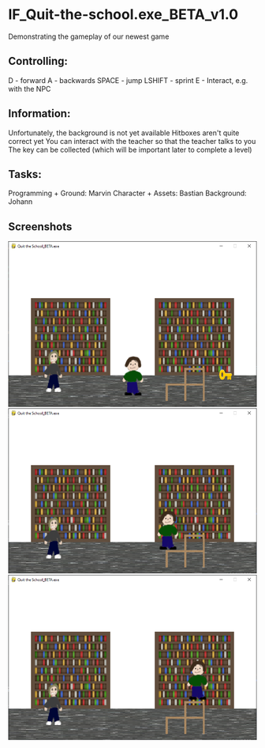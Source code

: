# IF_Quit-the-school.exe_BETA_v1.0
Demonstrating the gameplay of our newest game
## Controlling:
	

D - forward
	A - backwards
	SPACE - jump
	LSHIFT - sprint
	E - Interact, e.g. with the NPC

## Information:
Unfortunately, the background is not yet available
	Hitboxes aren't quite correct yet
	You can interact with the teacher so that the teacher talks to you
	The key can be collected (which will be important later to complete a level)
## Tasks:
Programming + Ground: Marvin
	Character + Assets: Bastian
	Background: Johann
## Screenshots
![enter image description here](https://github.com/themarcraft/IF_Quit-the-school.exe_BETA_v1.0/blob/main/Screenshot%202023-05-12%20182920.png?raw=true)
![enter image description here](https://github.com/themarcraft/IF_Quit-the-school.exe_BETA_v1.0/blob/main/Screenshot%202023-05-12%20182837.png?raw=true)
![enter image description here](https://github.com/themarcraft/IF_Quit-the-school.exe_BETA_v1.0/blob/main/Screenshot%202023-05-12%20182850.png?raw=true)
